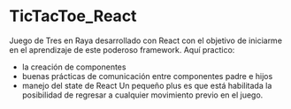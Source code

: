 # TicTacToe_React
Juego de Tres en Raya desarrollado con React con el objetivo de iniciarme en el aprendizaje de este poderoso framework. 
Aquí practico:
* la creación de componentes
* buenas prácticas de comunicación entre componentes padre e hijos
* manejo del state de React
Un pequeño plus es que está habilitada la posibilidad de regresar a cualquier movimiento previo en el juego.
